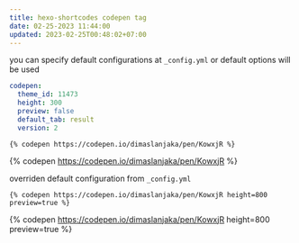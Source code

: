 ```yaml
---
title: hexo-shortcodes codepen tag
date: 02-25-2023 11:44:00
updated: 2023-02-25T00:48:02+07:00
---
```


you can specify default configurations at `_config.yml` or default options will be used
```yaml
codepen:
  theme_id: 11473
  height: 300
  preview: false
  default_tab: result
  version: 2
```

```nunjucks
{% codepen https://codepen.io/dimaslanjaka/pen/KowxjR %}
```

{% codepen https://codepen.io/dimaslanjaka/pen/KowxjR %}

overriden default configuration from `_config.yml`

```nunjucks
{% codepen https://codepen.io/dimaslanjaka/pen/KowxjR height=800 preview=true %}
```

{% codepen https://codepen.io/dimaslanjaka/pen/KowxjR height=800 preview=true %}